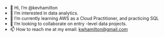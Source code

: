 - 👋 Hi, I’m @kevhamilton
- 👀 I’m interested in data analytics.  
- 🌱 I’m currently learning AWS as a Cloud Practitioner, and practicing SQL 
- 💞️ I’m looking to collaborate on entry -level data projects. 
- 📫 How to reach me at my email: kwhamilton@gmail.com

<!---
kevhamilton/kevhamilton is a ✨ special ✨ repository because its `README.md` (this file) appears on your GitHub profile.
You can click the Preview link to take a look at your changes.
--->

